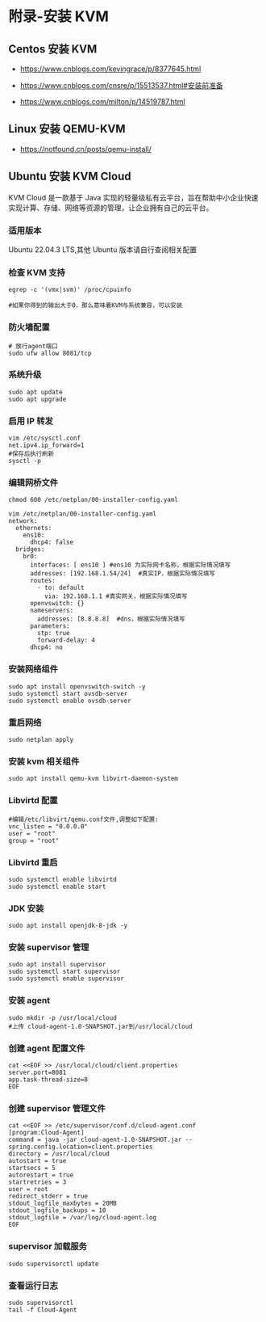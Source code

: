# 附录-安装 KVM

## Centos 安装 KVM

- https://www.cnblogs.com/kevingrace/p/8377645.html

- https://www.cnblogs.com/cnsre/p/15513537.html#安装前准备

- https://www.cnblogs.com/milton/p/14519787.html

## Linux 安装 QEMU-KVM

- https://notfound.cn/posts/qemu-install/

## Ubuntu 安装 KVM Cloud

KVM Cloud 是一款基于 Java 实现的轻量级私有云平台，旨在帮助中小企业快速实现计算、存储、网络等资源的管理，让企业拥有自己的云平台。

### 适用版本

Ubuntu 22.04.3 LTS,其他 Ubuntu 版本请自行查阅相关配置

### 检查 KVM 支持

```shell
egrep -c '(vmx|svm)' /proc/cpuinfo

#如果你得到的输出大于0，那么意味着KVM与系统兼容，可以安装
```

### 防火墙配置

```shell
# 放行agent端口
sudo ufw allow 8081/tcp
```

### 系统升级

```shell
sudo apt update
sudo apt upgrade
```

### 启用 IP 转发

```shell
vim /etc/sysctl.conf
net.ipv4.ip_forward=1
#保存后执行刷新
sysctl -p
```

### 编辑网桥文件

```shell
chmod 600 /etc/netplan/00-installer-config.yaml

vim /etc/netplan/00-installer-config.yaml
network:
  ethernets:
    ens10:
      dhcp4: false
  bridges:
    br0:
      interfaces: [ ens10 ] #ens10 为实际网卡名称，根据实际情况填写
      addresses: [192.168.1.54/24]  #真实IP，根据实际情况填写
      routes:
        - to: default
          via: 192.168.1.1 #真实网关，根据实际情况填写
      openvswitch: {}
      nameservers:
        addresses: [8.8.8.8]  #dns，根据实际情况填写
      parameters:
        stp: true
        forward-delay: 4
      dhcp4: no
```

### 安装网络组件

```shell
sudo apt install openvswitch-switch -y
sudo systemctl start ovsdb-server
sudo systemctl enable ovsdb-server
```

### 重启网络

```shell
sudo netplan apply
```

### 安装 kvm 相关组件

```shell
sudo apt install qemu-kvm libvirt-daemon-system
```

### Libvirtd 配置

```shell
#编辑/etc/libvirt/qemu.conf文件,调整如下配置:
vnc_listen = "0.0.0.0"
user = "root"
group = "root"
```

### Libvirtd 重启

```shell
sudo systemctl enable libvirtd
sudo systemctl enable start
```

### JDK 安装

```shell
sudo apt install openjdk-8-jdk -y
```

### 安装 supervisor 管理

```shell
sudo apt install supervisor
sudo systemctl start supervisor
sudo systemctl enable supervisor
```

### 安装 agent

```shell
sudo mkdir -p /usr/local/cloud
#上传 cloud-agent-1.0-SNAPSHOT.jar到/usr/local/cloud
```

### 创建 agent 配置文件

```shell
cat <<EOF >> /usr/local/cloud/client.properties
server.port=8081
app.task-thread-size=8
EOF
```

### 创建 supervisor 管理文件

```shell
cat <<EOF >> /etc/supervisor/conf.d/cloud-agent.conf
[program:Cloud-Agent]
command = java -jar cloud-agent-1.0-SNAPSHOT.jar --spring.config.location=client.properties
directory = /usr/local/cloud
autostart = true
startsecs = 5
autorestart = true
startretries = 3
user = root
redirect_stderr = true
stdout_logfile_maxbytes = 20MB
stdout_logfile_backups = 10
stdout_logfile = /var/log/cloud-agent.log
EOF
```

### supervisor 加载服务

```shell
sudo supervisorctl update
```

### 查看运行日志

```shell
sudo supervisorctl
tail -f Cloud-Agent
```
